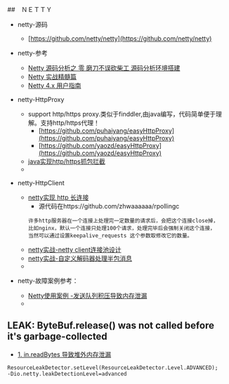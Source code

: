 ##　ＮＥＴＴＹ
- netty-源码
  -  [https://github.com/netty/netty](https://github.com/netty/netty)

- netty-参考
  - [Netty 源码分析之 零 磨刀不误砍柴工 源码分析环境搭建](https://github.com/yongshun/learn_netty_source_code/blob/f129f37978e29746f07ea6a8baef2479ee3b0593/Netty%20源码分析之%20零%20磨刀不误砍柴工%20源码分析环境搭建/Netty%20源码分析之%20零%20磨刀不误砍柴工%20源码分析环境搭建.md)
  - [Netty 实战精髓篇](https://www.w3cschool.cn/essential_netty_in_action/)
  - [Netty 4.x 用户指南](https://www.w3cschool.cn/netty4userguide/)
- netty-HttpProxy
    - support http/https proxy.类似于finddler,由java编写，代码简单便于理解。支持http/https代理！
        - [https://github.com/puhaiyang/easyHttpProxy](https://github.com/puhaiyang/easyHttpProxy)
        - [https://github.com/yaozd/easyHttpProxy](https://github.com/yaozd/easyHttpProxy)
    - [java实现http/https抓包拦截](https://blog.csdn.net/puhaiyang/article/details/102649498)
    - []()
- netty-HttpClient
    - [netty实现 http 长连接](https://blog.csdn.net/u014284000/article/details/94995198)
        - 源代码在https://github.com/zhwaaaaaa/rpollingc
        ```
        许多http服务器在一个连接上处理完一定数量的请求后，会把这个连接close掉，
        比如nginx，默认一个连接只处理100个请求，处理完毕后会强制关闭这个连接，
        当然可以通过设置keepalive_requests 这个参数取修改它的数量。
        ```
    - [netty实战-netty client连接池设计](https://www.jianshu.com/p/7132d84c2461?from=singlemessage)
    - [netty实战-自定义解码器处理半包消息](https://blog.csdn.net/linsongbin1/article/details/77915686)
    - []()
- netty-故障案例参考：
    - [Netty使用案例 -发送队列积压导致内存泄漏](https://blog.csdn.net/u013642886/article/details/86632752)
    - []()
 
 
 ## LEAK: ByteBuf.release() was not called before it's garbage-collected
 - [1. in.readBytes 导致堆外内存泄漏](https://www.jianshu.com/p/944ab8e0ef34)
```
ResourceLeakDetector.setLevel(ResourceLeakDetector.Level.ADVANCED);
-Dio.netty.leakDetectionLevel=advanced
```
 
